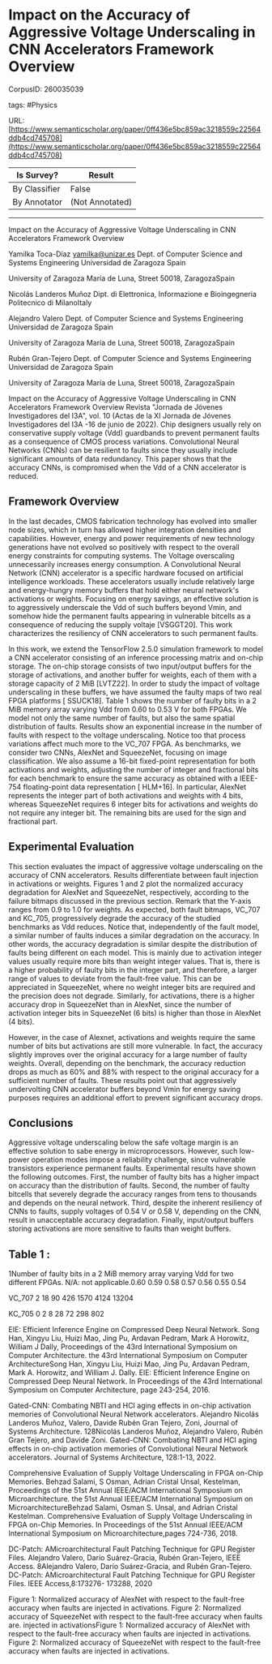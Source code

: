 # Impact on the Accuracy of Aggressive Voltage Underscaling in CNN Accelerators Framework Overview

CorpusID: 260035039
 
tags: #Physics

URL: [https://www.semanticscholar.org/paper/0ff436e5bc859ac3218559c22564ddb4cd745708](https://www.semanticscholar.org/paper/0ff436e5bc859ac3218559c22564ddb4cd745708)
 
| Is Survey?        | Result          |
| ----------------- | --------------- |
| By Classifier     | False |
| By Annotator      | (Not Annotated) |

---

Impact on the Accuracy of Aggressive Voltage Underscaling in CNN Accelerators Framework Overview


Yamilka Toca-Díaz yamilka@unizar.es 
Dept. of Computer Science and Systems Engineering
Universidad de Zaragoza
Spain

University of Zaragoza
María de Luna, Street 50018, ZaragozaSpain

Nicolás Landeros Muñoz 
Dipt. di Elettronica, Informazione e Bioingegneria
Politecnico di MilanoItaly

Alejandro Valero 
Dept. of Computer Science and Systems Engineering
Universidad de Zaragoza
Spain

University of Zaragoza
María de Luna, Street 50018, ZaragozaSpain

Rubén Gran-Tejero 
Dept. of Computer Science and Systems Engineering
Universidad de Zaragoza
Spain

University of Zaragoza
María de Luna, Street 50018, ZaragozaSpain

Impact on the Accuracy of Aggressive Voltage Underscaling in CNN Accelerators Framework Overview
Revista "Jornada de Jóvenes Investigadores del I3A", vol. 10 (Actas de la XI Jornada de Jóvenes Investigadores del I3A -16 de junio de 2022).
Chip designers usually rely on conservative supply voltage (Vdd) guardbands to prevent permanent faults as a consequence of CMOS process variations. Convolutional Neural Networks (CNNs) can be resilient to faults since they usually include significant amounts of data redundancy. This paper shows that the accuracy CNNs, is compromised when the Vdd of a CNN accelerator is reduced.

## Framework Overview

In the last decades, CMOS fabrication technology has evolved into smaller node sizes, which in turn has allowed higher integration densities and capabilities. However, energy and power requirements of new technology generations have not evolved so positively with respect to the overall energy constraints for computing systems. The Voltage overscaling unnecessarily increases energy consumption. A Convolutional Neural Network (CNN) accelerator is a specific hardware focused on artificial intelligence workloads. These accelerators usually include relatively large and energy-hungry memory buffers that hold either neural network's activations or weights. Focusing on energy savings, an effective solution is to aggressively underscale the Vdd of such buffers beyond Vmin, and somehow hide the permanent faults appearing in vulnerable bitcells as a consequence of reducing the supply voltaje [VSGGT20]. This work characterizes the resiliency of CNN accelerators to such permanent faults.

In this work, we extend the TensorFlow 2.5.0 simulation framework to model a CNN accelerator consisting of an inference processing matrix and on-chip storage. The on-chip storage consists of two input/output buffers for the storage of activations, and another buffer for weights, each of them with a storage capacity of 2 MiB [LVTZ22]. In order to study the impact of voltage underscaling in these buffers, we have assumed the faulty maps of two real FPGA platforms [ SSUCK18]. Table 1 shows the number of faulty bits in a 2 MiB memory array varying Vdd from 0.60 to 0.53 V for both FPGAs. We model not only the same number of faults, but also the same spatial distribution of faults. Results show an exponential increase in the number of faults with respect to the voltage underscaling. Notice too that process variations affect much more to the VC_707 FPGA. As benchmarks, we consider two CNNs, AlexNet and SqueezeNet, focusing on image classification. We also assume a 16-bit fixed-point representation for both activations and weights, adjusting the number of integer and fractional bits for each benchmark to ensure the same accuracy as obtained with a IEEE-754 floating-point data representation [ HLM+16]. In particular, AlexNet represents the integer part of both activations and weights with 4 bits, whereas SqueezeNet requires 6 integer bits for activations and weights do not require any integer bit. The remaining bits are used for the sign and fractional part. 


## Experimental Evaluation

This section evaluates the impact of aggressive voltage underscaling on the accuracy of CNN accelerators. Results differentiate between fault injection in activations or weights. Figures 1 and 2 plot the normalized accuracy degradation for AlexNet and SqueezeNet, respectively, according to the failure bitmaps discussed in the previous section. Remark that the Y-axis ranges from 0.9 to 1.0 for weights. As expected, both fault bitmaps, VC_707 and KC_705, progressively degrade the accuracy of the studied benchmarks as Vdd reduces. Notice that, independently of the fault model, a similar number of faults induces a similar degradation on the accuracy. In other words, the accuracy degradation is similar despite the distribution of faults being different on each model. This is mainly due to activation integer values usually require more bits than weight integer values. That is, there is a higher probability of faulty bits in the integer part, and therefore, a larger range of values to deviate from the fault-free value. This can be appreciated in SqueezeNet, where no weight integer bits are required and the precision does not degrade. Similarly, for activations, there is a higher accuracy drop in SqueezeNet than in AlexNet, since the number of activation integer bits in SqueezeNet (6 bits) is higher than those in AlexNet (4 bits).

However, in the case of Alexnet, activations and weights require the same number of bits but activations are still more vulnerable. In fact, the accuracy slightly improves over the original accuracy for a large number of faulty weights. Overall, depending on the benchmark, the accuracy reduction drops as much as 60% and 88% with respect to the original accuracy for a sufficient number of faults. These results point out that aggressively undervolting CNN accelerator buffers beyond Vmin for energy saving purposes requires an additional effort to prevent significant accuracy drops.


## Conclusions

Aggressive voltage underscaling below the safe voltage margin is an effective solution to sabe energy in microprocessors. However, such low-power operation modes impose a reliability challenge, since vulnerable transistors experience permanent faults. Experimental results have shown the following outcomes. First, the number of faulty bits has a higher impact on accuracy than the distribution of faults. Second, the number of faulty bitcells that severely degrade the accuracy ranges from tens to thousands and depends on the neural network. Third, despite the inherent resiliency of CNNs to faults, supply voltages of 0.54 V or 0.58 V, depending on the CNN, result in unacceptable accuracy degradation. Finally, input/output buffers storing activations are more sensitive to faults than weight buffers.

## Table 1 :
1Number of faulty bits in a 2 MiB memory array varying Vdd for two different FPGAs. N/A: not applicable.0.60 0.59 0.58 0.57 0.56 
0.55 
0.54 

VC_707 
2 
18 
90 
426 
1570 4124 13204 

KC_705 
0 
2 
8 
28 
72 
298 
802 



EIE: Efficient Inference Engine on Compressed Deep Neural Network. Song Han, Xingyu Liu, Huizi Mao, Jing Pu, Ardavan Pedram, Mark A Horowitz, William J Dally, Proceedings of the 43rd International Symposium on Computer Architecture. the 43rd International Symposium on Computer ArchitectureSong Han, Xingyu Liu, Huizi Mao, Jing Pu, Ardavan Pedram, Mark A. Horowitz, and William J. Dally. EIE: Efficient Inference Engine on Compressed Deep Neural Network. In Proceedings of the 43rd International Symposium on Computer Architecture, page 243-254, 2016.

Gated-CNN: Combating NBTI and HCI aging effects in on-chip activation memories of Convolutional Neural Network accelerators. Alejandro Nicolás Landeros Muñoz, Valero, Davide Rubén Gran Tejero, Zoni, Journal of Systems Architecture. 128Nicolás Landeros Muñoz, Alejandro Valero, Rubén Gran Tejero, and Davide Zoni. Gated-CNN: Combating NBTI and HCI aging effects in on-chip activation memories of Convolutional Neural Network accelerators. Journal of Systems Architecture, 128:1-13, 2022.

Comprehensive Evaluation of Supply Voltage Underscaling in FPGA on-Chip Memories. Behzad Salami, S Osman, Adrian Cristal Unsal, Kestelman, Proceedings of the 51st Annual IEEE/ACM International Symposium on Microarchitecture. the 51st Annual IEEE/ACM International Symposium on MicroarchitectureBehzad Salami, Osman S. Unsal, and Adrian Cristal Kestelman. Comprehensive Evaluation of Supply Voltage Underscaling in FPGA on-Chip Memories. In Proceedings of the 51st Annual IEEE/ACM International Symposium on Microarchitecture,pages 724-736, 2018.

DC-Patch: AMicroarchitectural Fault Patching Technique for GPU Register Files. Alejandro Valero, Darío Suárez-Gracia, Rubén Gran-Tejero, IEEE Access. 8Alejandro Valero, Darío Suárez-Gracia, and Rubén Gran-Tejero. DC-Patch: AMicroarchitectural Fault Patching Technique for GPU Register Files. IEEE Access,8:173276- 173288, 2020

Figure 1: Normalized accuracy of AlexNet with respect to the fault-free accuracy when faults are injected in activations. Figure 2: Normalized accuracy of SqueezeNet with respect to the fault-free accuracy when faults are. injected in activationsFigure 1: Normalized accuracy of AlexNet with respect to the fault-free accuracy when faults are injected in activations. Figure 2: Normalized accuracy of SqueezeNet with respect to the fault-free accuracy when faults are injected in activations.